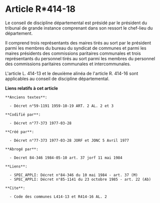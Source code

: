 # Article R*414-18

Le conseil de discipline départemental est présidé par le président du tribunal de grande instance comprenant dans son
ressort le chef-lieu du département.

Il comprend trois représentants des maires tirés au sort par le président parmi les membres du bureau du syndicat de communes
et parmi les maires présidents des commissions paritaires communales et trois représentants du personnel tirés au sort parmi
les membres du personnel des commissions paritaires communales et intercommunales.

L'article L. 414-13 et le deuxième alinéa de l'article R. 414-16 sont applicables au conseil de discipline départemental.

**Liens relatifs à cet article**

	**Anciens textes**:

	  - Décret n°59-1191 1959-10-19 ART. 2 AL. 2 et 3

	**Codifié par**:

	  - Décret n°77-373 1977-03-28

	**Créé par**:

	  - Décret n°77-373 1977-03-28 JORF et JONC 5 Avril 1977

	**Abrogé par**:

	  - Decret 84-346 1984-05-10 art. 37 jorf 11 mai 1984

	**Liens**:

	  - SPEC_APPLI: Décret n°84-346 du 10 mai 1984 - art. 37 (M)
	  - SPEC_APPLI: Décret n°85-1141 du 23 octobre 1985 - art. 22 (Ab)

	**Cite**:

	  - Code des communes L414-13 et R414-16 AL. 2
